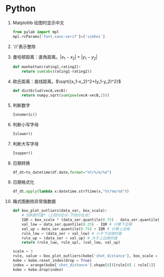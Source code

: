 # Python

1. Matplotlib 绘图时显示中文

   ```python
   from pylab import mpl
   mpl.rcParams['font.sans-serif']=['simhei']
   ```

2. '//'表示整除

3. 曼哈顿距离：直角距离。$|x_1-x_2|+|y_1-y_2|$

   ```python
   def manhattan(rating1,rating2):
       return sum(abs(rating1-rating2))
   ```

4. 欧氏距离：直线距离。$\sqrt{(x_1-x_2)^2+(y_1-y_2)^2}$

   ```python
   def distEclud(vecA,vecB):
       return numpy.sqrt(sum(pow(vecA-vecB,2)))
   ```

5. 判断数字

   ```python
   Isnumeric()
   ```

6. 判断小写字母

   ```python
   Islower()
   ```

7. 判断大写字母

   ```python
   Isupper()
   ```

8. 日期转换

   ```python
   df_dt=to_datetime(df.date,format="%Y/%/m/%d")
   ```

9. 日期格式化

   ```python
   df_dt.apply(lambda x:datetime.strftime(x,"%Y/%m/%d"))
   ```

10. 箱式图删除异常值数据

    ```python
    def box_plot_outliers(data_ser, box_scale):
        # IQR即尺度*（上四分位点-下四分位点）
        IQR = box_scale * (data_ser.quantile(0.75) - data_ser.quantile(0.25))
        val_low = data_ser.quantile(0.25) - IQR # 计算下边缘
        val_up = data_ser.quantile(0.75) + IQR # 计算上边缘
        rule_low = (data_ser < val_low) # 小于下边缘的值
        rule_up = (data_ser > val_up) # 大于上边缘的值
        return (rule_low, rule_up), (val_low, val_up)

    scale = 3
    rule, value = box_plot_outliers(kobe['shot_distance'], box_scale = scale)
    kobe = kobe.reset_index(drop = True)
    index = arange(kobe['shot_distance'].shape[0])[rule[0] | rule[1]]
    kobe = kobe.drop(index)
    ```
